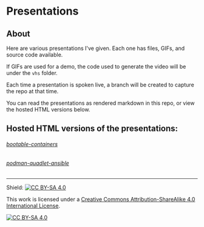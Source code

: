 # Presentations
## About
Here are various presentations I've given. Each one has files, GIFs, and source code available.

If GIFs are used for a demo, the code used to generate the video will be under the `vhs` folder.

Each time a presentation is spoken live, a branch will be created to capture the repo at that time.

You can read the presentations as rendered markdown in this repo, or view the hosted HTML versions below.

## Hosted HTML versions of the presentations:

###### [bootable-containers](https://presentations.foxwd.com/bootable-containers/bootable-containers.html)
###### [podman-quadlet-ansible](https://presentations.foxwd.com/podman-quadlet-ansible/podman-quadlet-ansible.html)

---
Shield: [![CC BY-SA 4.0][cc-by-sa-shield]][cc-by-sa]

This work is licensed under a
[Creative Commons Attribution-ShareAlike 4.0 International License][cc-by-sa].

[![CC BY-SA 4.0][cc-by-sa-image]][cc-by-sa]

[cc-by-sa]: http://creativecommons.org/licenses/by-sa/4.0/
[cc-by-sa-image]: https://licensebuttons.net/l/by-sa/4.0/88x31.png
[cc-by-sa-shield]: https://img.shields.io/badge/License-CC%20BY--SA%204.0-lightgrey.svg
